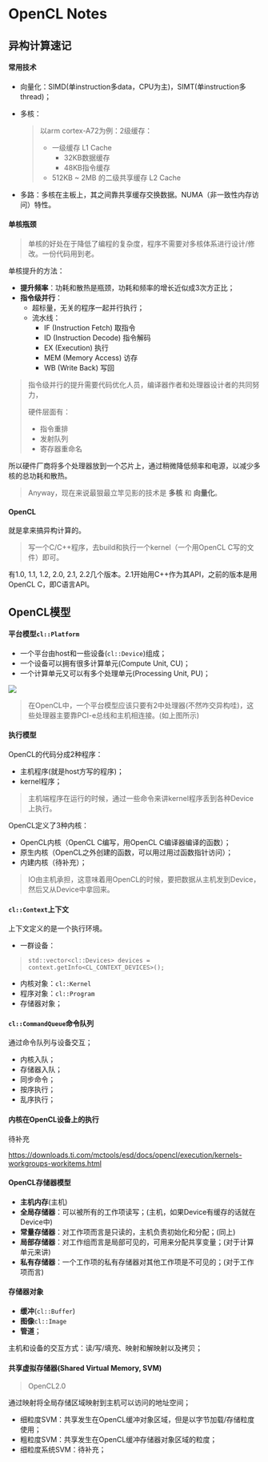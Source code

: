 # OpenCL Notes

## 异构计算速记

#### 常用技术

- 向量化：SIMD(单instruction多data，CPU为主)，SIMT(单instruction多thread)；

- 多核：

  > 以arm cortex-A72为例：2级缓存：
  >
  > - 一级缓存 L1 Cache
  >   - 32KB数据缓存
  >   - 48KB指令缓存
  > - 512KB ~ 2MB 的二级共享缓存 L2 Cache

- 多路：多核在主板上，其之间靠共享缓存交换数据。NUMA（非一致性内存访问）特性。

#### 单核瓶颈

> 单核的好处在于降低了编程的复杂度，程序不需要对多核体系进行设计/修改。一份代码用到老。

单核提升的方法：

- **提升频率**：功耗和散热是瓶颈，功耗和频率的增长近似成3次方正比；
- **指令级并行**：
  - 超标量，无关的程序一起并行执行；
  - 流水线：
    - IF (Instruction Fetch) 取指令
    - ID (Instruction Decode) 指令解码
    - EX (Execution) 执行
    - MEM (Memory Access) 访存
    - WB (Write Back) 写回

> 指令级并行的提升需要代码优化人员，编译器作者和处理器设计者的共同努力，
>
> 硬件层面有：
>
> - 指令重排
> - 发射队列
> - 寄存器重命名

所以硬件厂商将多个处理器放到一个芯片上，通过稍微降低频率和电源，以减少多核的总功耗和散热。

> Anyway，现在来说最狠最立竿见影的技术是 **多核** 和 **向量化**。

#### OpenCL

就是拿来搞异构计算的。

> 写一个C/C++程序，去build和执行一个kernel（一个用OpenCL C写的文件）即可。

有1.0, 1.1, 1.2, 2.0, 2.1, 2.2几个版本。2.1开始用C++作为其API，之前的版本是用OpenCL C，即C语言API。

## OpenCL模型

#### 平台模型`cl::Platform`

- 一个平台由host和一些设备(`cl::Device`)组成；
- 一个设备可以拥有很多计算单元(Compute Unit, CU)；
- 一个计算单元又可以有多个处理单元(Processing Unit, PU)；

![](https://i.loli.net/2019/07/11/5d2734703b4bb54463.png)

> 在OpenCL中，一个平台模型应该只要有2中处理器(不然咋交异构哇)，这些处理器主要靠PCI-e总线和主机相连接。(如上图所示)

#### 执行模型

OpenCL的代码分成2种程序：

- 主机程序(就是host方写的程序)；
- kernel程序；

> 主机端程序在运行的时候，通过一些命令来讲kernel程序丢到各种Device上执行。

OpenCL定义了3种内核：

- OpenCL内核（OpenCL C编写，用OpenCL C编译器编译的函数）；
- 原生内核（OpenCL之外创建的函数，可以用过用过函数指针访问）；
- 内建内核（待补充）；

> IO由主机承担，这意味着用OpenCL的时候，要把数据从主机发到Device，然后又从Device中拿回来。

#### `cl::Context`上下文

上下文定义的是一个执行环境。

- 一群设备：
> `std::vector<cl::Devices> devices = context.getInfo<CL_CONTEXT_DEVICES>();`

- 内核对象：`cl::Kernel`
- 程序对象：`cl::Program`
- 存储器对象；

#### `cl::CommandQueue`命令队列

通过命令队列与设备交互；

- 内核入队；
- 存储器入队；
- 同步命令；
- 按序执行；
- 乱序执行；

#### 内核在OpenCL设备上的执行

待补充

https://downloads.ti.com/mctools/esd/docs/opencl/execution/kernels-workgroups-workitems.html

#### OpenCL存储器模型

- **主机内存**(主机)
- **全局存储器**：可以被所有的工作项读写；(主机，如果Device有缓存的话就在Device中)
- **常量存储器**：对工作项而言是只读的，主机负责初始化和分配；(同上)
- **局部存储器**：对工作组而言是局部可见的，可用来分配共享变量；(对于计算单元来讲)
- **私有存储器**：一个工作项的私有存储器对其他工作项是不可见的；(对于工作项而言)

#### 存储器对象

- **缓冲**(`cl::Buffer`)
- **图像**`cl::Image`
- **管道**；

主机和设备的交互方式：读/写/填充、映射和解映射以及拷贝；

#### 共享虚拟存储器(Shared Virtual Memory, SVM)

> OpenCL2.0

通过映射将全局存储区域映射到主机可以访问的地址空间；

- 细粒度SVM：共享发生在OpenCL缓冲对象区域，但是以字节加载/存储粒度使用；
- 粗粒度SVM：共享发生在OpenCL缓冲存储器对象区域的粒度；
- 细粒度系统SVM：待补充；

